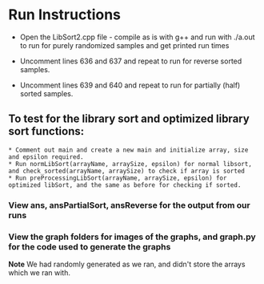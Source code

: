# Run Instructions

* Open the LibSort2.cpp file - compile as is with g++ and run with ./a.out to run for purely randomized samples and get printed run times

* Uncomment lines 636 and 637 and repeat to run for reverse sorted samples.

* Uncomment lines 639 and 640 and repeat to run for partially (half) sorted samples.

## To test for the library sort and optimized library sort functions:
    * Comment out main and create a new main and initialize array, size and epsilon required.
    * Run normLibSort(arrayName, arraySize, epsilon) for normal libsort, and check_sorted(arrayName, arraySize) to check if array is sorted
    * Run preProcessingLibSort(arrayName, arraySize, epsilon) for optimized libSort, and the same as before for checking if sorted.

### View ans, ansPartialSort, ansReverse for the output from our runs
### View the graph folders for images of the graphs, and graph.py for the code used to generate the graphs

**Note** We had randomly generated as we ran, and didn't store the arrays which we ran with.